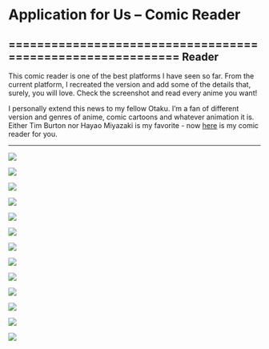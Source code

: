 # Application for Us – Comic Reader
===========================================================
Reader
----------------------------------------------------------------------------------
This comic reader is one of the best platforms I have seen so far. From the current platform, I recreated the version and add some of the details that, surely, you will love. Check the screenshot and read every anime you want!

I personally extend this news to my fellow Otaku. I’m a fan of different version and genres of anime, comic cartoons and whatever animation it is.  Either Tim Burton nor Hayao Miyazaki is my favorite  -  now [here](http://www.yelp.com/biz/fairprice-movers-san-jose-6) is my comic reader for you. 

------------------------------------------------------------------------------------------------------------------
![](http://www.apkbus.com/data/attachment/forum/201504/14/091601ebox9utzm9f911mc.png)

![](http://www.apkbus.com/data/attachment/forum/201504/14/091606epvoccnn87og8z8t.png)

![](http://www.apkbus.com/data/attachment/forum/201504/14/091612wt06jjyls1xtra7x.png)

![](http://www.apkbus.com/data/attachment/forum/201504/14/091617mrzhr7drk88lnrnj.png)

![](http://www.apkbus.com/data/attachment/forum/201504/14/091640p2s5002phhs77xiv.png)

![](http://www.apkbus.com/data/attachment/forum/201504/14/091537gqhoshqqqz7azqao.png)

![](http://www.apkbus.com/data/attachment/forum/201504/14/091549xd5ty8tv8p6t3vc8.png)

![](http://www.apkbus.com/data/attachment/forum/201504/14/091626ph75dgowpj2rdw3l.png)

![](http://www.apkbus.com/data/attachment/forum/201504/14/091630qkkdaukcjpcchtha.jpg)

![](http://www.apkbus.com/data/attachment/forum/201504/14/091637g27na1hilb1xgzl5.jpg)

![](http://www.apkbus.com/data/attachment/forum/201504/14/091540f6556yzcbp5byz3v.png)

![](http://www.apkbus.com/data/attachment/forum/201504/14/093155orusmdwujmva4uvw.png)

![](http://www.apkbus.com/data/attachment/forum/201504/13/170714xfxlkml1zom6crfc.gif)

 




